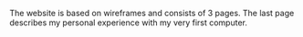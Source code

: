 The website is based on wireframes and consists of 3 pages. 
The last page describes my personal experience with my very first computer.
